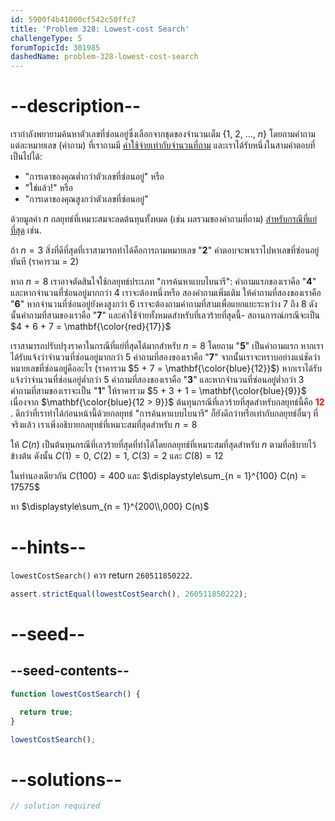 ```yaml
---
id: 5900f4b41000cf542c50ffc7
title: 'Problem 328: Lowest-cost Search'
challengeType: 5
forumTopicId: 301985
dashedName: problem-328-lowest-cost-search
---
```


# --description--

เรากำลังพยายามค้นหาตัวเลขที่ซ่อนอยู่ซึ่งเลือกจากชุดของจำนวนเต็ม {1, 2, ..., $n$} โดยถามคำถาม แต่ละหมายเลข (คำถาม) ที่เราถามมี <u>ค่าใช้จ่ายเท่ากับจำนวนที่ถาม</u> และเราได้รับหนึ่งในสามคำตอบที่เป็นไปได้:

- "การเดาของคุณต่ำกว่าตัวเลขที่ซ่อนอยู่" หรือ
- "ใช่แล้ว!" หรือ
- "การเดาของคุณสูงกว่าตัวเลขที่ซ่อนอยู่"

ด้วยมูลค่า $n$ กลยุทธ์ที่เหมาะสมจะลดต้นทุนทั้งหมด (เช่น ผลรวมของคำถามที่ถาม) <u>สำหรับกรณีที่แย่ที่สุด</u> เช่น.

ถ้า $n = 3$ สิ่งที่ดีที่สุดที่เราสามารถทำได้คือการถามหมายเลข "<strong>2</strong>" คำตอบจะพาเราไปหาเลขที่ซ่อนอยู่ทันที (ราคารวม = 2)

หาก $n = 8$ เราอาจตัดสินใจใช้กลยุทธ์ประเภท "การค้นหาแบบไบนารี": คำถามแรกของเราคือ "<strong>4</strong>" และหากจำนวนที่ซ่อนอยู่มากกว่า 4 เราจะต้องหนึ่งหรือ สองคำถามเพิ่มเติม ให้คำถามที่สองของเราคือ "<strong>6</strong>" หากจำนวนที่ซ่อนอยู่ยังคงสูงกว่า 6 เราจะต้องถามคำถามที่สามเพื่อแยกแยะระหว่าง 7 ถึง 8 ดังนั้นคำถามที่สามของเราคือ "<strong>7</strong>" และค่าใช้จ่ายทั้งหมดสำหรับที่เลวร้ายที่สุดนี้- สถานการณ์กรณีจะเป็น $4 + 6 + 7 = \mathbf{\color{red}{17}}$

เราสามารถปรับปรุงราคาในกรณีที่แย่ที่สุดได้มากสำหรับ $n = 8$ โดยถาม "<strong>5</strong>" เป็นคำถามแรก หากเราได้รับแจ้งว่าจำนวนที่ซ่อนอยู่มากกว่า 5 คำถามที่สองของเราคือ "<strong>7</strong>" จากนั้นเราจะทราบอย่างแน่ชัดว่าหมายเลขที่ซ่อนอยู่คืออะไร (ราคารวม $5 + 7 = \mathbf{\color{blue}{12}}$) หากเราได้รับแจ้งว่าจำนวนที่ซ่อนอยู่ต่ำกว่า 5 คำถามที่สองของเราคือ "<strong>3</strong>" และหากจำนวนที่ซ่อนอยู่ต่ำกว่า 3 คำถามที่สามของเราจะเป็น "<strong>1</strong >" ให้ราคารวม $5 + 3 + 1 = \mathbf{\color{blue}{9}}$ เนื่องจาก $\mathbf{\color{blue}{12 > 9}}$ ต้นทุนกรณีที่เลวร้ายที่สุดสำหรับกลยุทธ์นี้คือ <strong><span style="color: red;">12</span></strong> . ดีกว่าที่เราทำได้ก่อนหน้านี้ด้วยกลยุทธ์ "การค้นหาแบบไบนารี" ก็ยังดีกว่าหรือเท่ากับกลยุทธ์อื่นๆ ที่จริงแล้ว เราเพิ่งอธิบายกลยุทธ์ที่เหมาะสมที่สุดสำหรับ $n = 8$

ให้ $C(n)$ เป็นต้นทุนกรณีที่เลวร้ายที่สุดที่ทำได้โดยกลยุทธ์ที่เหมาะสมที่สุดสำหรับ $n$ ตามที่อธิบายไว้ข้างต้น ดังนั้น $C(1) = 0$, $C(2) = 1$, $C(3) = 2$ และ $C(8) = 12$

ในทำนองเดียวกัน $C(100) = 400$ และ $\displaystyle\sum_{n = 1}^{100} C(n) = 17575$

หา $\displaystyle\sum_{n = 1}^{200\\,000} C(n)$

# --hints--

`lowestCostSearch()` ควร return `260511850222`.

```js
assert.strictEqual(lowestCostSearch(), 260511850222);
```

# --seed--

## --seed-contents--

```js
function lowestCostSearch() {

  return true;
}

lowestCostSearch();
```

# --solutions--

```js
// solution required
```
